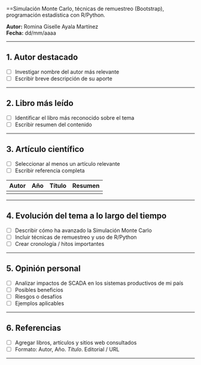 
==Simulación Monte Carlo, técnicas de
remuestreo (Bootstrap), programación
estadística con R/Python.

**Autor:** Romina Giselle Ayala Martínez  
**Fecha:** dd/mm/aaaa  

---

## 1. Autor destacado
- [ ] Investigar nombre del autor más relevante
- [ ] Escribir breve descripción de su aporte

---

## 2. Libro más leído
- [ ] Identificar el libro más reconocido sobre el tema
- [ ] Escribir resumen del contenido

---

## 3. Artículo científico
- [ ] Seleccionar al menos un artículo relevante  
- [ ] Escribir referencia completa  

| Autor | Año | Título | Resumen |
|-------|-----|--------|---------|
|       |     |        |         |

---

## 4. Evolución del tema a lo largo del tiempo
- [ ] Describir cómo ha avanzado la Simulación Monte Carlo  
- [ ] Incluir técnicas de remuestreo y uso de R/Python  
- [ ] Crear cronología / hitos importantes  

---

## 5. Opinión personal
- [ ] Analizar impactos de SCADA en los sistemas productivos de mi país  
- [ ] Posibles beneficios  
- [ ] Riesgos o desafíos  
- [ ] Ejemplos aplicables  

---

## 6. Referencias
- [ ] Agregar libros, artículos y sitios web consultados  
- [ ] Formato: Autor, Año. *Título*. Editorial / URL  

---
